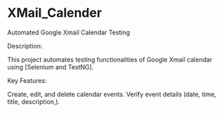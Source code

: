 # XMail_Calender
Automated Google Xmail Calendar Testing

Description:

This project automates testing functionalities of Google Xmail calendar using [Selenium and TestNG].

Key Features:

Create, edit, and delete calendar events.
Verify event details (date, time, title, description,).
